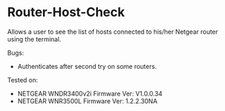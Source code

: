 Router-Host-Check
=================

Allows a user to see the list of hosts connected to his/her Netgear router
using the terminal.

Bugs:
- Authenticates after second try on some routers.

Tested on:
- NETGEAR WNDR3400v2i Firmware Ver: V1.0.0.34
- NETGEAR WNR3500L    Firmware Ver: 1.2.2.30NA
